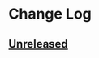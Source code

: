 # Change Log

## [Unreleased]

[Unreleased]: https://github.com/sounisi5011/metalsmith-netlify-published-date/compare/v0.0.0...HEAD
